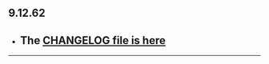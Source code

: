 ## 9.12.62

- ## The [CHANGELOG file is here](https://flutter-sound.canardoux.xyz/changelog.html)

-----------------------------------------------------------------------------------------------------------------------------------
